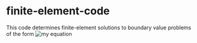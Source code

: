 # finite-element-code
This code determines finite-element solutions to boundary value problems of the form
![my equation](<img src="https://latex.codecogs.com/png.latex?\huge&space;-\nabla\cdot(k(x,y)&space;\nabla{u})&space;&plus;&space;b(x,y)u&space;=&space;f(x,y)" title="\huge -\nabla\cdot(k(x,y) \nabla{u}) + b(x,y)u = f(x,y)" />)
